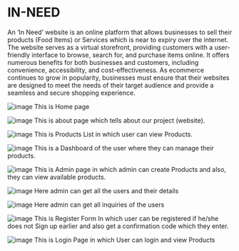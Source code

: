 # IN-NEED

An ‘In Need’ website is an online platform that allows businesses to sell their products (Food Items) or Services which is near to expiry over the internet. The website serves as a virtual storefront, providing customers with a user-friendly interface to browse, search for, and purchase items online. It offers numerous benefits for both businesses and customers, including convenience, accessibility, and cost-effectiveness. As ecommerce continues to grow in popularity, businesses must ensure that their websites are designed to meet the needs of their target audience and provide a seamless and secure shopping experience. 

![image](https://github.com/2002kartik12/IN-NEED/assets/110666936/2482ef21-d18e-4955-a2eb-aacb26669c6c)
This is Home page

![image](https://github.com/2002kartik12/IN-NEED/assets/110666936/96d45694-471f-4099-9863-7741ee159b07)
This is about page which tells about our project (website).

![image](https://github.com/2002kartik12/IN-NEED/assets/110666936/8bb2a05d-1609-4cfc-aca5-64525e55585a)
This is Products List in which user can view Products.

![image](https://github.com/2002kartik12/IN-NEED/assets/110666936/a795db05-ffad-4c68-93ef-872bf34917ab)
This is a Dashboard of the user where they can manage their products.

  ![image](https://github.com/2002kartik12/IN-NEED/assets/110666936/828c95c9-dd99-4993-a23a-7159d186b6af)
  This is Admin page in which admin can create Products and also, they can view available products.

  ![image](https://github.com/2002kartik12/IN-NEED/assets/110666936/304988af-b2df-4cf0-8dc6-acf11c557023)
  Here admin can get all the users and their details

  ![image](https://github.com/2002kartik12/IN-NEED/assets/110666936/1d3cee06-e042-45b7-a259-a7c342abc42c)
  Here admin can get all inquiries of the users

![image](https://github.com/2002kartik12/IN-NEED/assets/110666936/1d610fe0-6dd1-4bb1-9ac4-5eba18224664)
This is Register Form In which user can be registered if he/she does not
Sign up earlier and also get a confirmation code which they enter.

![image](https://github.com/2002kartik12/IN-NEED/assets/110666936/12c5c4f6-3836-4621-a807-7fc21078f707)
This is Login Page in which User can login and view Products

  





